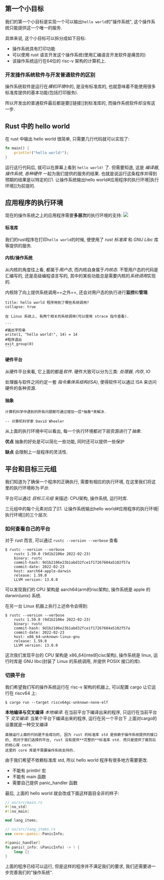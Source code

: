 ## 第一个小目标
我们的第一个小目标是实现一个可以输出`hello world`的"操作系统", 这个操作系统只能提供这一个唯一的服务.

具体来说, 这个小目标可以拆分成如下目标:
- 操作系统具有打印功能
- 可以使用 rust 语言开发这个操作系统(使用汇编语言开发软件是痛苦的)
- 该操作系统运行在64位的 risc-v 架构的计算机上. 

### 开发操作系统软件与开发普通软件的区别
操作系统软件是运行在*裸机环境*中的, 是没有标准库的, 也就意味着不能使用很多标准库提供的基本功能(包括打印服务).

所以开发出的普通软件最后都是要[[链接]]到标准库的, 而操作系统软件却没有这一步.

## Rust 中的 hello world
在 rust 中输出 hello world 很简单, 只需要几行代码就可以实现了:
```rust
fn main() {
	println!("hello world!");
}
```
运行这行代码后, 就可以在屏幕上看到 `hello world!` 了. 但需要知道, 这是 *编译器*, *操作系统*, *各种硬件* 一起为我们提供的服务的结果. 也就是说运行这条程序并得到预期的结果是以特定的[[1. 让操作系统输出hello world#应用程序的执行环境|执行环境]]为前提的.

## 应用程序的执行环境
现在的操作系统之上的应用程序需要**多层次**的执行环境的支持:
![](https://picture-bed-1301848969.cos.ap-shanghai.myqcloud.com/20220418144059.png)

#### 标准库
我们的rust程序在打印`hello world`的时候, 便使用了 *rust 标准库* 和 *GNU Libc* 库等提供的服务.

#### 内核/操作系统
从内核的角度往上看, 都属于*用户态*, 而内核自身属于*内核态*. 
不管用户态的代码是汇编写的, 还是高级编程语言写的, 其中的某些功能总是需要内核的*系统调用*实现的.

内核除了向上提供系统调用==之外==, 还会对用户态的执行进行**监控**和**管理**.

````ad-note
title: hello world 程序用到了哪些系统调用?
collapse: true

在 Linux 系统上, 有两个相关的系统调用(可以使用 strace 指令查看).

```
#输出字符串
write(1, "hello world!", 14) = 14
#程序退出
exit_group(0)
```

````
#### 硬件平台
从硬件平台来看, 它上面的都是*软件*. 
硬件大致可以分为三类: *处理器*, *内存*, *IO*

处理器与软件之间约定一套 *指令集体系结构(ISA)*, 使得软件可以通过 ISA 来访问硬件的各种资源.

#### 抽象
```ad-quote
计算机科学中遇到的所有问题都可通过增加一层*抽象*来解决.

-- 计算机科学家 David Wheeler
```
从上面的执行环境中可以看出, 每一个执行环境都对下层资源进行了*抽象*.

**优点**
抽象的好处是可以简化一些功能, 同时还可以提供一些保护

**缺点**
会限制上一层程序的灵活性.

## 平台和目标三元组
我们知道为了确保一个程序的正确执行, 需要有相应的执行环境, 在这里我们将这里的执行环境称为*平台*.

平台可以通过 *目标三元组* 来描述: CPU架构, 操作系统, 运行时库.

三元组中的每个元素对应了[[1. 让操作系统输出hello world#应用程序的执行环境|执行环境]]的三个层次.

### 如何查看自己的平台
对于 rust 而言, 可以通过 `rustc --version --verbose` 查看
```shell
$ rustc --version --verbose
	rustc 1.59.0 (9d1b2106e 2022-02-23)
	binary: rustc
	commit-hash: 9d1b2106e23b1abd32fce1f17267604a5102f57a
	commit-date: 2022-02-23
	host: aarch64-apple-darwin
	release: 1.59.0
	LLVM version: 13.0.0
```
可以发现我们的 CPU 架构是 aarch64(arm的risc架构), 操作系统是 apple 的 darwin(unix) 系统.

在另一台 Linux 机器上执行上述命令会得到:
```shell
$ rustc --version --verbose
	rustc 1.59.0 (9d1b2106e 2022-02-23)
	binary: rustc
	commit-hash: 9d1b2106e23b1abd32fce1f17267604a5102f57a
	commit-date: 2022-02-23
	host: x86_64-unknown-linux-gnu
	release: 1.59.0
	LLVM version: 13.0.0
```

这次我们发现平台的 CPU 架构是 x86_64(intel的cisc架构), 操作系统是 linux, 运行时库是 GNU libc(封装了 Linux 的系统调用, 并提供 POSIX 接口的库).

### 切换平台
我们希望我们写的操作系统运行在 risc-v 架构的机器上, 可以配置 cargo 让它运行在 riscv64 上:
```shell
$ cargo run --target riscv64gc-unknown-none-elf
```

**本地编译与交叉编译**
*本地编译:* 在当前平台下编译出来的程序, 只运行在当前平台下
*交叉编译:* 当某个平台下编译出来的程序, 运行在另一个平台下
上面对cargo的设置就是一种交叉编译

```ad-error
直接运行上面的代码是不会成功的, 因为 rust 的标准库 std 是依赖于操作系统提供的接口的, 而对于我们选择的平台, rust 没有提供**完整的**标准库 std. 而只是提供了裁剪后的核心库 core.
这里的 core 库是不需要操作系统支持的.
```
由于我们希望不依赖标准库 std, 所以 hello world 程序有很多地方需要更改.
- 不能有 println! 宏
- 不能有 main 函数
- 需要自己提供 panic_handler 函数

最后, 上面的 hello world 就会改成下面这样面目全非的样子:
```rust
// os/src/main.rs
#![no_std]
#![no_main]

mod lang_items;

// os/src/lang_items.rs
use core::panic::PanicInfo;

#[panic_handler]
fn panic(_info: &PanicInfo) -> ! {
    loop {}
}
```

上面的程序已经可以运行, 但是这样的程序并不满足我们的要求, 我们还需要进一步完善我们的"操作系统".